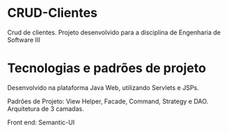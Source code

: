 # CRUD-Clientes
Crud de clientes. Projeto desenvolvido para a disciplina de Engenharia de Software III

# Tecnologias e padrões de projeto
Desenvolvido na plataforma Java Web, utilizando Servlets e JSPs.

Padrôes de Projeto: View Helper, Facade, Command, Strategy e DAO.
Arquitetura de 3 camadas.

Front end:
Semantic-UI

